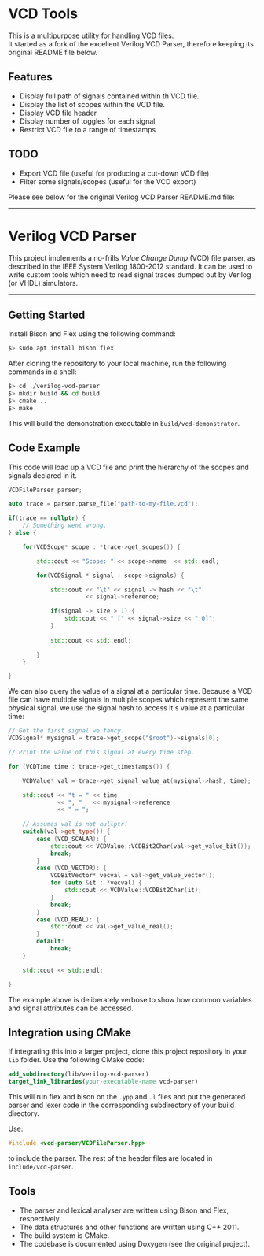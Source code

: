 
# VCD Tools
This is a multipurpose utility for handling VCD files.  
It started as a fork of the excellent Verilog VCD Parser, therefore keeping its original README file below.  

## Features
* Display full path of signals contained within th VCD file.
* Display the list of scopes within the VCD file.
* Display VCD file header
* Display number of toggles for each signal
* Restrict VCD file to a range of timestamps

## TODO
* Export VCD file (useful for producing a cut-down VCD file)
* Filter some signals/scopes (useful for the VCD export)

Please see below for the original Verilog VCD Parser README.md file:

---
# Verilog VCD Parser

This project implements a no-frills *Value Change Dump* (VCD) file parser, as
described in the IEEE System Verilog 1800-2012 standard. It can be used to
write custom tools which need to read signal traces dumped out by Verilog (or
VHDL) simulators.

---

## Getting Started

Install Bison and Flex using the following command:

```sh
$> sudo apt install bison flex
```

After cloning the repository to your local machine, run the following commands in a
shell:

```sh
$> cd ./verilog-vcd-parser
$> mkdir build && cd build
$> cmake ..
$> make
```

This will build the demonstration executable in `build/vcd-demonstrator`.

## Code Example

This code will load up a VCD file and print the hierarchy of the scopes
and signals declared in it.

```cpp
VCDFileParser parser;

auto trace = parser.parse_file("path-to-my-file.vcd");

if(trace == nullptr) {
    // Something went wrong.
} else {

    for(VCDScope* scope : *trace->get_scopes()) {

        std::cout << "Scope: " << scope->name  << std::endl;

        for(VCDSignal * signal : scope->signals) {

            std::cout << "\t" << signal -> hash << "\t" 
                      << signal->reference;

            if(signal -> size > 1) {
                std::cout << " [" << signal->size << ":0]";
            }
            
            std::cout << std::endl;

        }
    }

}
```

We can also query the value of a signal at a particular time. Because a VCD
file can have multiple signals in multiple scopes which represent the same
physical signal, we use the signal hash to access it's value at a particular
time:

```cpp
// Get the first signal we fancy.
VCDSignal* mysignal = trace->get_scope("$root")->signals[0];

// Print the value of this signal at every time step.

for (VCDTime time : trace->get_timestamps()) {

    VCDValue* val = trace->get_signal_value_at(mysignal->hash, time);

    std::cout << "t = " << time
              << ", "   << mysignal->reference
              << " = ";
    
    // Assumes val is not nullptr!
    switch(val->get_type()) {
        case (VCD_SCALAR): {
            std::cout << VCDValue::VCDBit2Char(val->get_value_bit());
            break;
        }
        case (VCD_VECTOR): {
            VCDBitVector* vecval = val->get_value_vector();
            for (auto &it : *vecval) {
                std::cout << VCDValue::VCDBit2Char(it);
            }
            break;
        }
        case (VCD_REAL): {
            std::cout << val->get_value_real();
        }
        default:
            break;
    }

    std::cout << std::endl;

}

```

The example above is deliberately verbose to show how common variables and
signal attributes can be accessed.


## Integration using CMake

If integrating this into a larger project, clone this project repository in your `lib` folder.
Use the following CMake code:

```cmake
add_subdirectory(lib/verilog-vcd-parser)
target_link_libraries(your-executable-name vcd-parser)
```

This will run flex and bison on the `.ypp` and `.l` files and put
the generated parser and lexer code in the corresponding subdirectory of your build directory.

Use:

```c++
#include <vcd-parser/VCDFileParser.hpp>
```

to include the parser. The rest of the header files are located in `include/vcd-parser`.

## Tools

- The parser and lexical analyser are written using Bison and Flex,
  respectively.
- The data structures and other functions are written using C++ 2011.
- The build system is CMake.
- The codebase is documented using Doxygen (see the original project).
